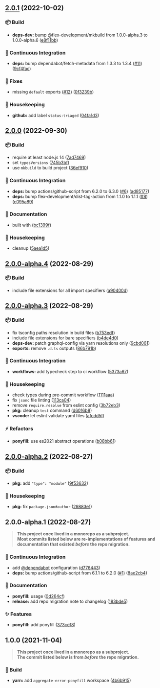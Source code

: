 ## [2.0.1](https://github.com/flex-development/aggregate-error-ponyfill/compare/2.0.0...2.0.1) (2022-10-02)


### :package: Build

* **deps-dev:** bump @flex-development/mkbuild from 1.0.0-alpha.3 to 1.0.0-alpha.6 ([e8f11bb](https://github.com/flex-development/aggregate-error-ponyfill/commit/e8f11bb1325a656e660bfb7aa09bd084f3b52705))


### :robot: Continuous Integration

* **deps:** bump dependabot/fetch-metadata from 1.3.3 to 1.3.4 ([#11](https://github.com/flex-development/aggregate-error-ponyfill/issues/11)) ([9cf4fac](https://github.com/flex-development/aggregate-error-ponyfill/commit/9cf4fac3a0bd3f5ea0101f3a4125282e19b20f53))


### :bug: Fixes

* missing `default` exports ([#12](https://github.com/flex-development/aggregate-error-ponyfill/issues/12)) ([0f3239b](https://github.com/flex-development/aggregate-error-ponyfill/commit/0f3239b2fbbd14199800880058413d1567bb7716))


### :house_with_garden: Housekeeping

* **github:** add label `status:triaged` ([04fa1d3](https://github.com/flex-development/aggregate-error-ponyfill/commit/04fa1d34e4e67f8c2cfb56f6a86b20a937ee8cb3))

## [2.0.0](https://github.com/flex-development/aggregate-error-ponyfill/compare/2.0.0-alpha.4...2.0.0) (2022-09-30)


### :package: Build

* require at least node.js 14 ([7ad7469](https://github.com/flex-development/aggregate-error-ponyfill/commit/7ad74691b797efcf5fa5c5f25c43da7be2617e56))
* set `typesVersions` ([745b3bf](https://github.com/flex-development/aggregate-error-ponyfill/commit/745b3bf5f21f8041519cf3d8cbca7bd2728737ba))
* use `mkbuild` to build project ([36ef910](https://github.com/flex-development/aggregate-error-ponyfill/commit/36ef9103042358ff8714c49e66dc49e2c167348e))


### :robot: Continuous Integration

* **deps:** bump actions/github-script from 6.2.0 to 6.3.0 ([#6](https://github.com/flex-development/aggregate-error-ponyfill/issues/6)) ([ad85177](https://github.com/flex-development/aggregate-error-ponyfill/commit/ad85177ab87e51afbe6148863d7e4fb759670518))
* **deps:** bump flex-development/dist-tag-action from 1.1.0 to 1.1.1 ([#8](https://github.com/flex-development/aggregate-error-ponyfill/issues/8)) ([c095a89](https://github.com/flex-development/aggregate-error-ponyfill/commit/c095a89a8aa7d0f5ab90e583c692b0ddf446d451))


### :pencil: Documentation

* built with ([bc1399f](https://github.com/flex-development/aggregate-error-ponyfill/commit/bc1399fe8436c93e11a96dd5e3762628610fde2d))


### :house_with_garden: Housekeeping

* cleanup ([5aea1d5](https://github.com/flex-development/aggregate-error-ponyfill/commit/5aea1d52da7cade5e9441f9e880dd9f68a5ad0e6))

## [2.0.0-alpha.4](https://github.com/flex-development/aggregate-error-ponyfill/compare/2.0.0-alpha.3...2.0.0-alpha.4) (2022-08-29)


### :package: Build

* include file extensions for all import specifiers ([a90400d](https://github.com/flex-development/aggregate-error-ponyfill/commit/a90400d4125c88fa2b78090112a9073a104e3f04))

## [2.0.0-alpha.3](https://github.com/flex-development/aggregate-error-ponyfill/compare/2.0.0-alpha.2...2.0.0-alpha.3) (2022-08-29)


### :package: Build

* fix tsconfig paths resolution in build files ([b753edf](https://github.com/flex-development/aggregate-error-ponyfill/commit/b753edfcc4c689b26bf12d99e2b073b6103c329c))
* include file extensions for bare specifiers ([b4de4d0](https://github.com/flex-development/aggregate-error-ponyfill/commit/b4de4d07ad2b512959445fa9fb169899bd8cbc49))
* **deps-dev:** patch graphql-config via yarn resolutions only ([9cbd061](https://github.com/flex-development/aggregate-error-ponyfill/commit/9cbd0613b25b20b7f3593ae6761ecc1641fb20a1))
* **exports:** remove `.d.ts` outputs ([86b791b](https://github.com/flex-development/aggregate-error-ponyfill/commit/86b791bc54e83c17b66646e68ca6c454e4e19ce8))


### :robot: Continuous Integration

* **workflows:** add typecheck step to ci workflow ([5373a67](https://github.com/flex-development/aggregate-error-ponyfill/commit/5373a67fa392f0f91254e339a15660c1e72cea00))


### :house_with_garden: Housekeeping

* check types during pre-commit workflow ([1111aaa](https://github.com/flex-development/aggregate-error-ponyfill/commit/1111aaab55653d8bb03542c0be51eef35776a147))
* fix `jsonc` file linting ([113ca04](https://github.com/flex-development/aggregate-error-ponyfill/commit/113ca04e086452c812f967a295f7a81d3f0ffc3d))
* remove `require.resolve` from eslint config ([3b72eb3](https://github.com/flex-development/aggregate-error-ponyfill/commit/3b72eb3800ada9a8bef94dea6789586992d28837))
* **pkg:** cleanup `test` command ([d6016b8](https://github.com/flex-development/aggregate-error-ponyfill/commit/d6016b8fc8526568244e26fc597fb2bab2be8c91))
* **vscode:** let eslint validate yaml files ([afcdd5f](https://github.com/flex-development/aggregate-error-ponyfill/commit/afcdd5fba84b6fa849f9ea62fe561f270c92d275))


### :zap: Refactors

* **ponyfill:** use es2021 abstract operations ([b08bb61](https://github.com/flex-development/aggregate-error-ponyfill/commit/b08bb61a0cceab8b9576eee6817697e967c9b491))

## [2.0.0-alpha.2](https://github.com/flex-development/aggregate-error-ponyfill/compare/2.0.0-alpha.1...2.0.0-alpha.2) (2022-08-27)


### :package: Build

* **pkg:** add `"type": "module"` ([9f53632](https://github.com/flex-development/aggregate-error-ponyfill/commit/9f53632a3c39f3bc218f37090522d4c16431b4f1))


### :house_with_garden: Housekeeping

* **pkg:** fix `package.json#author` ([29883e1](https://github.com/flex-development/aggregate-error-ponyfill/commit/29883e1ccd6fb78d83c08b62f111417286852adb))

## 2.0.0-alpha.1 (2022-08-27)

> **This project once lived in a monorepo as a subproject.\
> Most commits listed below are re-implementations of features and documentation
> that existed *before* the repo migration.**


### :robot: Continuous Integration

* add [@dependabot](https://github.com/dependabot) configuration ([d776443](https://github.com/flex-development/aggregate-error-ponyfill/commit/d776443ea4522694cdc101016176c5979fe848b7))
* **deps:** bump actions/github-script from 6.1.1 to 6.2.0 ([#1](https://github.com/flex-development/aggregate-error-ponyfill/issues/1)) ([8ae2cb4](https://github.com/flex-development/aggregate-error-ponyfill/commit/8ae2cb49e0580237a924f578779478275c156223))


### :pencil: Documentation

* **ponyfill:** usage ([0d264cf](https://github.com/flex-development/aggregate-error-ponyfill/commit/0d264cfc8f5cfcaee010d5fd094ff4ce0d69c368))
* **release:** add repo migration note to changelog ([183bde5](https://github.com/flex-development/aggregate-error-ponyfill/commit/183bde55b143d6d27802d9d0c4f88c3e7caa7243))


### :sparkles: Features

* **ponyfill:** add ponyfill ([373ce18](https://github.com/flex-development/aggregate-error-ponyfill/commit/373ce186bf2e97db0f842f5fcb3a07ca41e5875f))

## 1.0.0 (2021-11-04)

> **This project once lived in a monorepo as a subproject.\
> The commit listed below is from *before* the repo migration.**


### :hammer: Build

* **yarn:** add `aggregate-error-ponyfill` workspace ([4b6b915](https://github.com/flex-development/exceptions/commit/4b6b915f92ae12ad521409ceb4b031b2974eb745))
